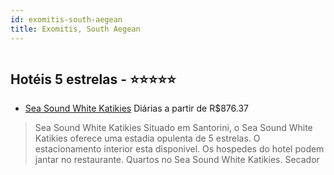 ```yaml
---
id: exomitis-south-aegean
title: Exomitis, South Aegean
---
```


<center><img src="https://photos.hotelbeds.com/giata/20/202841/202841a_hb_a_074.jpg" alt="" /></center>


## Hotéis 5 estrelas - ⭐️⭐️⭐️⭐️⭐️

-    [Sea Sound White Katikies](https://www.hurb.com/hoteis/exomitis/sea-sound-white-katikies-JNP-JP997146?cmp=18055) Diárias a partir de R$876.37
   > Sea Sound White Katikies Situado em Santorini, o Sea Sound White Katikies oferece uma estadia opulenta de 5 estrelas. O estacionamento interior esta disponivel. Os hospedes do hotel podem jantar no restaurante. Quartos no Sea Sound White Katikies. Secador
